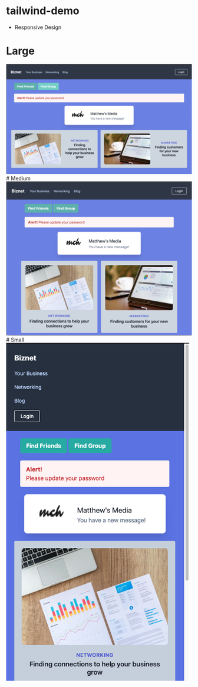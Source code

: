 # tailwind-demo
- Responsive Design
# Large
<img src="images/srnsht-lg.png">
# Medium 
<img src="images/srnsht-md.png">
# Small
<img src="images/srnsht-sm.png">
